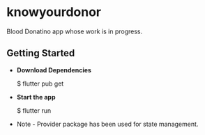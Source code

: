 # knowyourdonor

Blood Donatino app whose work is in progress.

## Getting Started

- **Download Dependencies**

  $ flutter pub get

- **Start the app**

  $ flutter run

* Note - Provider package has been used for state management.
